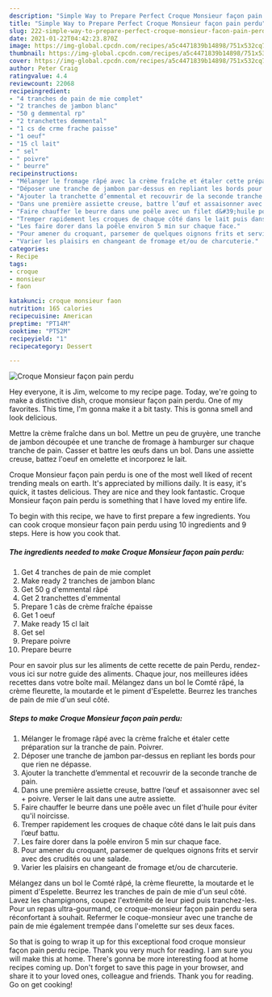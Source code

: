 ```yaml
---
description: "Simple Way to Prepare Perfect Croque Monsieur façon pain perdu"
title: "Simple Way to Prepare Perfect Croque Monsieur façon pain perdu"
slug: 222-simple-way-to-prepare-perfect-croque-monsieur-facon-pain-perdu
date: 2021-01-22T04:42:23.870Z
image: https://img-global.cpcdn.com/recipes/a5c4471839b14898/751x532cq70/croque-monsieur-facon-pain-perdu-photo-principale-de-la-recette.jpg
thumbnail: https://img-global.cpcdn.com/recipes/a5c4471839b14898/751x532cq70/croque-monsieur-facon-pain-perdu-photo-principale-de-la-recette.jpg
cover: https://img-global.cpcdn.com/recipes/a5c4471839b14898/751x532cq70/croque-monsieur-facon-pain-perdu-photo-principale-de-la-recette.jpg
author: Peter Craig
ratingvalue: 4.4
reviewcount: 22068
recipeingredient:
- "4 tranches de pain de mie complet"
- "2 tranches de jambon blanc"
- "50 g demmental rp"
- "2 tranchettes demmental"
- "1 cs de crme frache paisse"
- "1 oeuf"
- "15 cl lait"
- " sel"
- " poivre"
- " beurre"
recipeinstructions:
- "Mélanger le fromage râpé avec la crème fraîche et étaler cette préparation sur la tranche de pain. Poivrer."
- "Déposer une tranche de jambon par-dessus en repliant les bords pour que rien ne dépasse."
- "Ajouter la tranchette d’emmental et recouvrir de la seconde tranche de pain."
- "Dans une première assiette creuse, battre l’œuf et assaisonner avec sel + poivre. Verser le lait dans une autre assiette."
- "Faire chauffer le beurre dans une poêle avec un filet d&#39;huile pour éviter qu&#39;il noircisse."
- "Tremper rapidement les croques de chaque côté dans le lait puis dans l’œuf battu."
- "Les faire dorer dans la poêle environ 5 min sur chaque face."
- "Pour amener du croquant, parsemer de quelques oignons frits et servir avec des crudités ou une salade."
- "Varier les plaisirs en changeant de fromage et/ou de charcuterie."
categories:
- Recipe
tags:
- croque
- monsieur
- faon

katakunci: croque monsieur faon 
nutrition: 165 calories
recipecuisine: American
preptime: "PT14M"
cooktime: "PT52M"
recipeyield: "1"
recipecategory: Dessert

---
```



![Croque Monsieur façon pain perdu](https://img-global.cpcdn.com/recipes/a5c4471839b14898/751x532cq70/croque-monsieur-facon-pain-perdu-photo-principale-de-la-recette.jpg)

Hey everyone, it is Jim, welcome to my recipe page. Today, we're going to make a distinctive dish, croque monsieur façon pain perdu. One of my favorites. This time, I'm gonna make it a bit tasty. This is gonna smell and look delicious.

Mettre la crème fraîche dans un bol. Mettre un peu de gruyère, une tranche de jambon découpée et une tranche de fromage à hamburger sur chaque tranche de pain. Casser et battre les œufs dans un bol. Dans une assiette creuse, battez l&#39;oeuf en omelette et incorporez le lait.

Croque Monsieur façon pain perdu is one of the most well liked of recent trending meals on earth. It's appreciated by millions daily. It is easy, it's quick, it tastes delicious. They are nice and they look fantastic. Croque Monsieur façon pain perdu is something that I have loved my entire life.


To begin with this recipe, we have to first prepare a few ingredients. You can cook croque monsieur façon pain perdu using 10 ingredients and 9 steps. Here is how you cook that.

<!--inarticleads1-->

##### The ingredients needed to make Croque Monsieur façon pain perdu:

1. Get 4 tranches de pain de mie complet
1. Make ready 2 tranches de jambon blanc
1. Get 50 g d&#39;emmental râpé
1. Get 2 tranchettes d&#39;emmental
1. Prepare 1 càs de crème fraîche épaisse
1. Get 1 oeuf
1. Make ready 15 cl lait
1. Get  sel
1. Prepare  poivre
1. Prepare  beurre


Pour en savoir plus sur les aliments de cette recette de pain Perdu, rendez-vous ici sur notre guide des aliments. Chaque jour, nos meilleures idées recettes dans votre boîte mail. Mélangez dans un bol le Comté râpé, la crème fleurette, la moutarde et le piment d&#39;Espelette. Beurrez les tranches de pain de mie d&#39;un seul côté. 

<!--inarticleads2-->

##### Steps to make Croque Monsieur façon pain perdu:

1. Mélanger le fromage râpé avec la crème fraîche et étaler cette préparation sur la tranche de pain. Poivrer.
1. Déposer une tranche de jambon par-dessus en repliant les bords pour que rien ne dépasse.
1. Ajouter la tranchette d’emmental et recouvrir de la seconde tranche de pain.
1. Dans une première assiette creuse, battre l’œuf et assaisonner avec sel + poivre. Verser le lait dans une autre assiette.
1. Faire chauffer le beurre dans une poêle avec un filet d&#39;huile pour éviter qu&#39;il noircisse.
1. Tremper rapidement les croques de chaque côté dans le lait puis dans l’œuf battu.
1. Les faire dorer dans la poêle environ 5 min sur chaque face.
1. Pour amener du croquant, parsemer de quelques oignons frits et servir avec des crudités ou une salade.
1. Varier les plaisirs en changeant de fromage et/ou de charcuterie.


Mélangez dans un bol le Comté râpé, la crème fleurette, la moutarde et le piment d&#39;Espelette. Beurrez les tranches de pain de mie d&#39;un seul côté. Lavez les champignons, coupez l&#39;extrémité de leur pied puis tranchez-les. Pour un repas ultra-gourmand, ce croque-monsieur façon pain perdu sera réconfortant à souhait. Refermer le coque-monsieur avec une tranche de pain de mie également trempée dans l&#39;omelette sur ses deux faces. 

So that is going to wrap it up for this exceptional food croque monsieur façon pain perdu recipe. Thank you very much for reading. I am sure you will make this at home. There's gonna be more interesting food at home recipes coming up. Don't forget to save this page in your browser, and share it to your loved ones, colleague and friends. Thank you for reading. Go on get cooking!
